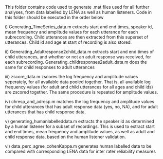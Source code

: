 
This folder contains code used to generate .mat files used for all further analyses, from data labelled by LENA as well as human listeners. Code in this folder should be executed in the order below


i) Generating_TimeSeries_data.m extracts start and end times, speaker id, mean frequency and amplitude values for each utterance for each subrecording. Child utterances are then extracted from this superset of utterances. Child id and age at start of recording is also stored.

ii) Generating_Adultresponse2child_data.m extracts start and end times of child utterances, and whether or not an adult response was received, for each subrecording. Generating_childresponses2adult_data.m does the same for child responses to adult utterances

iii) zscore_data.m zscores the log frequency and amplitude values seperately, for all available data pooled together. That is, all available log frequency values (for adult and child utterances for all ages and child ids) are zscored together. The same procedure is repeated for amplitude values.  

iv) chresp_and_adresp.m matches the log frequency and amplitude values for child utterances that has adult response data (yes, no, NA), and for adult utterances that has child response data.

v) generating_humanlabelleddata.m extracts the speaker id as determined by a human listener for a subset of recordings. This is used to extract start and end times, mean frequency and amplitude values, as well as adult and child response data, based on the human listener validation. 

vi) data_perc_agree_cohenKappa.m generates human labelled data to be compared with corresponding LENA data for inter rater reliability measures




